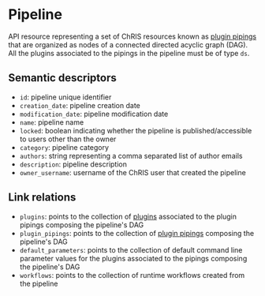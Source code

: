 # Pipeline

API resource representing a set of ChRIS resources known as [plugin pipings](piping.md) 
that are organized as nodes of a connected directed acyclic graph (DAG). 
All the plugins associated to the pipings in the pipeline must be of type `ds`.


## Semantic descriptors

* `id`: pipeline unique identifier
* `creation_date`: pipeline creation date
* `modification_date`: pipeline modification date
* `name`: pipeline name  
* `locked`: boolean indicating whether the pipeline is published/accessible to users
other than the owner
* `category`: pipeline category
* `authors`: string representing a comma separated list of author emails
* `description`: pipeline description
* `owner_username`: username of the ChRIS user that created the pipeline


## Link relations

* `plugins`: points to the collection of [plugins](plugin.md) associated to the plugin 
  pipings composing the pipeline's DAG
* `plugin_pipings`: points to the collection of [plugin pipings](piping.md) composing the 
  pipeline's DAG
* `default_parameters`: points to the collection of default command line parameter values 
for the plugins associated to the pipings composing the pipeline's DAG
* `workflows`: points to the collection of runtime workflows created from the pipeline
